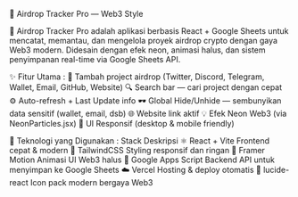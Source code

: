 📘 Airdrop Tracker Pro — Web3 Style

🚀 Airdrop Tracker Pro adalah aplikasi berbasis React + Google Sheets untuk mencatat, memantau, dan mengelola proyek airdrop crypto dengan gaya Web3 modern.
Didesain dengan efek neon, animasi halus, dan sistem penyimpanan real-time via Google Sheets API.

✨ Fitur Utama :
🧩 Tambah project airdrop (Twitter, Discord, Telegram, Wallet, Email, GitHub, Website)
🔍 Search bar — cari project dengan cepat
⚙️ Auto-refresh + Last Update info
🕶️ Global Hide/Unhide — sembunyikan data sensitif (wallet, email, dsb)
🌐 Website link aktif
💡 Efek Neon Web3 (via NeonParticles.jsx)
📱 UI Responsif (desktop & mobile friendly)

🧠 Teknologi yang Digunakan :
Stack	Deskripsi
⚛️ React + Vite	Frontend cepat & modern
🎨 TailwindCSS	Styling responsif dan ringan
💫 Framer Motion	Animasi UI Web3 halus
🔗 Google Apps Script	Backend API untuk menyimpan ke Google Sheets
☁️ Vercel	Hosting & deploy otomatis
🧰 lucide-react	Icon pack modern bergaya Web3

